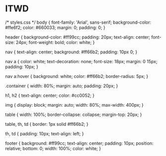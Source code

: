 # ITWD
/* styles.css */
body {
    font-family: 'Arial', sans-serif;
    background-color: #ffe6f2;
    color: #660033;
    margin: 0;
    padding: 0;
}

header {
    background-color: #ff99cc;
    padding: 20px;
    text-align: center;
    font-size: 24px;
    font-weight: bold;
    color: white;
}

nav {
    text-align: center;
    background: #ff66b2;
    padding: 10px 0;
}

nav a {
    color: white;
    text-decoration: none;
    font-size: 18px;
    margin: 0 15px;
    padding: 10px;
}

nav a:hover {
    background: white;
    color: #ff66b2;
    border-radius: 5px;
}

.container {
    width: 80%;
    margin: auto;
    padding: 20px;
}

h1, h2 {
    text-align: center;
    color: #cc0052;
}

img {
    display: block;
    margin: auto;
    width: 80%;
    max-width: 400px;
}

table {
    width: 100%;
    border-collapse: collapse;
    margin-top: 20px;
}

table, th, td {
    border: 1px solid #ff66b2;
}

th, td {
    padding: 10px;
    text-align: left;
}

footer {
    background: #ff99cc;
    text-align: center;
    padding: 10px;
    position: relative;
    bottom: 0;
    width: 100%;
    color: white;
}
